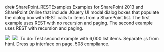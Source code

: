  dre# SharePoint_RESTExamples
Examples for SharePoint 2013 and SharePoint Online that include JQuery UI modal dialog boxes that populate the dialog box with REST calls to items from a SharePoint list. The first example uses REST with no recursion and paging. The second example uses REST with recursion and paging.

<kbd>
 <img src="https://github.com/BeckyLash/SharePoint_RESTExamples/blob/master/jqueryModalwithREST.PNG">
</kbd>
<kbd>
 <img src="https://github.com/BeckyLash/SharePoint_RESTExamples/blob/master/RESTwithRecursion.PNG">
</kbd>
To do: Test second example with 6,000 list items. Separate .js from html. Dress up interface on page. 508 compliance.
